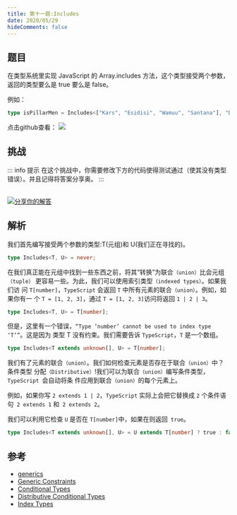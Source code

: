 ```yaml
---
title: 第十一题:Includes
date: 2020/05/29
hideComments: false
---
```


## 题目

在类型系统里实现 JavaScript 的 Array.includes 方法，这个类型接受两个参数，返回的类型要么是 true 要么是 false。

例如：

```ts
type isPillarMen = Includes<["Kars", "Esidisi", "Wamuu", "Santana"], "Dio">; // expected to be `false`
```

<p align='left'>
  点击github查看：

  <a href='https://github.com/paiDaXing-web/You-Don-t-Know-TS/blob/main/vuepress/docs/challenge/1.11.includes.md'>
    <img src='https://img.shields.io/badge/Github-1.8k+-143?logo=typescript&color=3178C6&logoColor=fff' />
  </a>
</p>

## 挑战

::: info 提示
在这个挑战中，你需要修改下方的代码使得测试通过（使其没有类型错误）。并且记得将答案分享奥。
:::

<CodeBox surl="https://stackblitz.com/edit/typescript-wgcecz?embed=1&file=1.11.includes.ts&hideExplorer=1&hideNavigation=1&theme=dark&view=editor" />

<!--info-footer-start--><br> <a href="https://github.com/paiDaXing-web/You-Don-t-Know-TS/issues/new?assignees=paiDaXing-web&labels=answer&template=1-10%E5%AE%9E%E7%8E%B0-if.md&title=1-10%E5%AE%9E%E7%8E%B0-if.md" target="_blank"><img src="https://6d78-mxm1923893223-ulteh-1302287111.tcb.qcloud.la/-%E5%88%86%E4%BA%AB%E4%BD%A0%E7%9A%84%E8%A7%A3%E7%AD%94-teal.svg?sign=8bb2a2a3bd2b1cc8f86bfd919d53197e&t=1668143704" alt="分享你的解答"/></a>  <!--info-footer-end-->

## 解析

我们首先编写接受两个参数的类型:T(元组)和 U(我们正在寻找的)。

```ts
type Includes<T, U> = never;
```

在我们真正能在元组中找到一些东西之前，将其“转换”为联合`（union）`比会元组`（tuple）` 更容易一些。为此，我们可以使用索引类型`（indexed types）`。如果我们访 问 `T[number]`，`TypeScript` 会返回 `T` 中所有元素的联合`（union）`。例如，如果你有一 个 `T = [1, 2, 3]`，通过 `T = [1, 2, 3]`访问将返回 `1 | 2 | 3`。

```typescript
type Includes<T, U> = T[number];
```

但是，这里有一个错误，`“Type ‘number’ cannot be used to index type ‘T’”`。这是因为 类型 T 没有约束。我们需要告诉 `TypeScript`，`T` 是一个数组。

```typescript
type Includes<T extends unknown[], U> = T[number];
```

我们有了元素的联合`（union）`。我们如何检查元素是否存在于联合`（union）`中？条件类型 分配`（Distributive）`!我们可以为联合`（union）`编写条件类型，`TypeScript `会自动将条 件应用到联合`（union）`的每个元素上。

例如，如果你写 `2 extends 1 | 2`，`TypeScript` 实际上会把它替换成 `2` 个条件语 句` 2 extends 1` 和` 2 extends 2`。

我们可以利用它检查 `U` 是否在 `T[number]`中，如果在则返回` true`。

```typescript
type Includes<T extends unknown[], U> = U extends T[number] ? true : false;
```

## 参考

- [generics](https://www.typescriptlang.org/docs/handbook/2/generics.html)
- [Generic Constraints](https://www.typescriptlang.org/docs/handbook/2/generics.html#generic-constraints)
- [Conditional Types](https://www.typescriptlang.org/docs/handbook/2/conditional-types.html)
- [Distributive Conditional Types](https://www.typescriptlang.org/docs/handbook/2/conditional-types.html#distributive-conditional-types)
- [Index Types](https://www.typescriptlang.org/docs/handbook/2/indexed-access-types.html)
